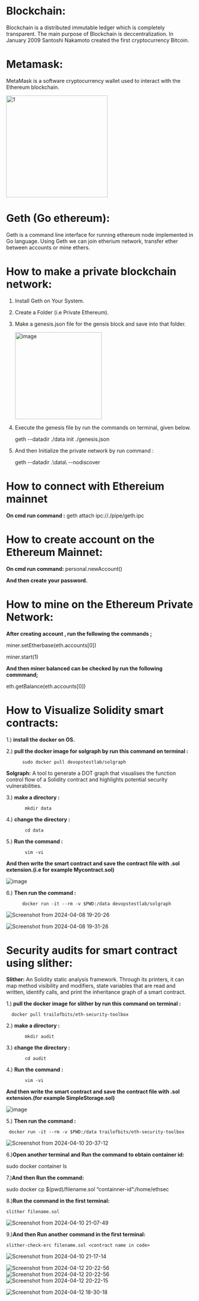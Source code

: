 # Blockchain:
Blockchain is a distributed immutable ledger which is completely transparent.
The main purpose of Blockchain is deccentralization.
In January 2009 Santoshi Nakamoto created the first cryptocurrency Bitcoin.

# Metamask:
MetaMask is a software cryptocurrency wallet used to interact with the Ethereum blockchain.

<img width="273" alt="1" src="https://github.com/RupeshKumar4511/Blockchain-Technology/assets/149661006/5b5cd6b2-f495-4aa3-8c71-0ad236c7e170">

# Geth (Go ethereum):
Geth is a command line interface for running ethereum node implemented in Go language.
Using Geth we can join etherium network, transfer ether between accounts or mine ethers.


# How to make a private blockchain network:

1) Install Geth on Your System.
   
2) Create a Folder (i.e Private Ethereum).
   
3) Make a genesis.json file for the gensis block and save into that folder.

   <img width="233" alt="image" src="https://github.com/RupeshKumar4511/Blockchain-Technology/assets/149661006/6112c12f-c4c3-4c99-9e96-a05a5cdc5c5f">

     
5) Execute the genesis file by run the commands on terminal, given below.
   
   geth --datadir ./data init ./genesis.json

6) And then Initialize the private network by run command :
    
    geth --datadir .\data\ --nodiscover 


# How to connect with Ethereium mainnet
**On cmd run command :**    geth attach ipc://./pipe/geth.ipc 

# How to create account on the Ethereum Mainnet:
**On cmd run command:**    personal.newAccount()

**And then create your password.**


# How to mine on the Ethereum Private Network:
**After creating account , run the following the commands ;**

miner.setEtherbase(eth.accounts[0])

miner.start(1)

**And then miner balanced can be checked by run the following commmand;**

eth.getBalance(eth.accounts[0])

# How to Visualize Solidity smart contracts:

1.) **install the docker on OS.**

2.) **pull the docker image for solgraph by run this command on terminal :**

          sudo docker pull devopstestlab/solgraph

**Solgraph:** A tool to generate a DOT graph that visualises the function control flow of a Solidity contract and highlights potential security vulnerabilities.

3.) **make a directory :** 

           mkdir data
           
4.) **change the directory :** 

           cd data
           
5.) **Run the command :** 

           vim -vi
           
**And then write the smart contract and save the contract file with .sol extension.(i.e for example Mycontract.sol)**

![image](https://github.com/RupeshKumar4511/Blockchain-Technology/assets/149661006/b926bbab-df4b-432a-a63a-c8461406d2f5)



6.) **Then run the command :** 

          docker run -it --rm -v $PWD:/data devopstestlab/solgraph 

![Screenshot from 2024-04-08 19-20-26](https://github.com/RupeshKumar4511/Blockchain-Technology/assets/149661006/e9924da9-6068-45bd-95a4-8e65d792b64c)



![Screenshot from 2024-04-08 19-31-26](https://github.com/RupeshKumar4511/Blockchain-Technology/assets/149661006/748f3397-e2ec-465b-bed1-90f41b80498a)

# Security audits for smart contract using slither:

**Slither:** An Solidity static analysis framework. Through its printers, it can map method visibility and modifiers, state variables that are read and written, identify calls, and print the inheritance graph of a smart contract.

1.) **pull the docker image for slither by run this command on terminal :**

      docker pull trailofbits/eth-security-toolbox
      
2.) **make a directory :** 

           mkdir audit
           
3.) **change the directory :** 

           cd audit
           
4.) **Run the command :** 

           vim -vi
           
**And then write the smart contract and save the contract file with .sol extension.(for example SimpleStorage.sol)**

![image](https://github.com/RupeshKumar4511/Blockchain-Technology/assets/149661006/fa046006-a95b-4cc9-ad4c-ffdf3bb0f7ec)



5.) **Then run the command :** 

     docker run -it --rm -v $PWD:/data trailofbits/eth-security-toolbox

![Screenshot from 2024-04-10 20-37-12](https://github.com/RupeshKumar4511/Blockchain-Technology/assets/149661006/2fdc2805-d8e8-41ff-a38e-dfd1022592bb)

6.)**Open another terminal and Run the command to obtain container id:**

 sudo docker container ls
   
7.)**And then Run the command:**

sudo docker cp $(pwd)/filename.sol “containner-id”:/home/ethsec

8.)**Run the command in the first terminal:**

    slither filename.sol
    
![Screenshot from 2024-04-10 21-07-49](https://github.com/RupeshKumar4511/Blockchain-Technology/assets/149661006/28da7532-5797-42d9-b1d0-6fa7d3fbf6b0)

9.)**And then Run another command in the first terminal:**

    slither-check-erc filename.sol <contract name in code>
    
![Screenshot from 2024-04-10 21-17-14](https://github.com/RupeshKumar4511/Blockchain-Technology/assets/149661006/b67acc92-92c8-4e0a-90e3-2f017fe2ff88)

![Screenshot from 2024-04-12 20-22-56](https://github.com/RupeshKumar4511/Blockchain-Technology/assets/149661006/e30e343b-bd3a-414d-b617-7c5ae37d7de2)
![Screenshot from 2024-04-12 20-22-56](https://github.com/RupeshKumar4511/Blockchain-Technology/assets/149661006/20e6724c-356b-48b9-b4fb-e939bb3ed60b)
![Screenshot from 2024-04-12 20-22-15](https://github.com/RupeshKumar4511/Blockchain-Technology/assets/149661006/e3f9e36d-f662-498d-b0b8-09d0feb62ede)





![Screenshot from 2024-04-12 18-30-18](https://github.com/RupeshKumar4511/Blockchain-Technology/assets/149661006/c9a377d8-e785-41b9-9161-61da2e4c2248)


